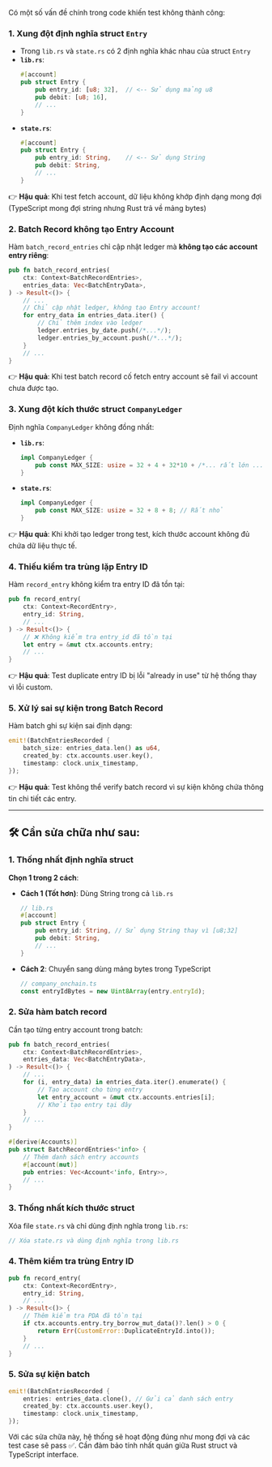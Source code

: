 Có một số vấn đề chính trong code khiến test không thành công:

### 1. **Xung đột định nghĩa struct `Entry`**
- Trong `lib.rs` và `state.rs` có 2 định nghĩa khác nhau của struct `Entry`
- **`lib.rs`**:
  ```rust
  #[account]
  pub struct Entry {
      pub entry_id: [u8; 32],  // <-- Sử dụng mảng u8
      pub debit: [u8; 16],
      // ...
  }
  ```
- **`state.rs`**:
  ```rust
  #[account]
  pub struct Entry {
      pub entry_id: String,    // <-- Sử dụng String
      pub debit: String,
      // ...
  }
  ```

👉 **Hậu quả**: Khi test fetch account, dữ liệu không khớp định dạng mong đợi (TypeScript mong đợi string nhưng Rust trả về mảng bytes)

### 2. **Batch Record không tạo Entry Account**
Hàm `batch_record_entries` chỉ cập nhật ledger mà **không tạo các account entry riêng**:
```rust
pub fn batch_record_entries(
    ctx: Context<BatchRecordEntries>,
    entries_data: Vec<BatchEntryData>,
) -> Result<()> {
    // ...
    // Chỉ cập nhật ledger, không tạo Entry account!
    for entry_data in entries_data.iter() {
        // Chỉ thêm index vào ledger
        ledger.entries_by_date.push(/*...*/);
        ledger.entries_by_account.push(/*...*/);
    }
    // ...
}
```

👉 **Hậu quả**: Khi test batch record cố fetch entry account sẽ fail vì account chưa được tạo.

### 3. **Xung đột kích thước struct `CompanyLedger`**
Định nghĩa `CompanyLedger` không đồng nhất:
- **`lib.rs`**:
  ```rust
  impl CompanyLedger {
      pub const MAX_SIZE: usize = 32 + 4 + 32*10 + /*... rất lớn ...*/;
  }
  ```
- **`state.rs`**:
  ```rust
  impl CompanyLedger {
      pub const MAX_SIZE: usize = 32 + 8 + 8; // Rất nhỏ
  }
  ```

👉 **Hậu quả**: Khi khởi tạo ledger trong test, kích thước account không đủ chứa dữ liệu thực tế.

### 4. **Thiếu kiểm tra trùng lặp Entry ID**
Hàm `record_entry` không kiểm tra entry ID đã tồn tại:
```rust
pub fn record_entry(
    ctx: Context<RecordEntry>,
    entry_id: String,
    // ...
) -> Result<()> {
    // ❌ Không kiểm tra entry_id đã tồn tại
    let entry = &mut ctx.accounts.entry;
    // ...
}
```

👉 **Hậu quả**: Test duplicate entry ID bị lỗi "already in use" từ hệ thống thay vì lỗi custom.

### 5. **Xử lý sai sự kiện trong Batch Record**
Hàm batch ghi sự kiện sai định dạng:
```rust
emit!(BatchEntriesRecorded {
    batch_size: entries_data.len() as u64,
    created_by: ctx.accounts.user.key(),
    timestamp: clock.unix_timestamp,
});
```
👉 **Hậu quả**: Test không thể verify batch record vì sự kiện không chứa thông tin chi tiết các entry.

---

## 🛠️ Cần sửa chữa như sau:

### 1. Thống nhất định nghĩa struct
**Chọn 1 trong 2 cách**:
- **Cách 1 (Tốt hơn)**: Dùng String trong cả `lib.rs`
  ```rust
  // lib.rs
  #[account]
  pub struct Entry {
      pub entry_id: String, // Sử dụng String thay vì [u8;32]
      pub debit: String,
      // ...
  }
  ```
- **Cách 2**: Chuyển sang dùng mảng bytes trong TypeScript
  ```typescript
  // company_onchain.ts
  const entryIdBytes = new Uint8Array(entry.entryId);
  ```

### 2. Sửa hàm batch record
Cần tạo từng entry account trong batch:
```rust
pub fn batch_record_entries(
    ctx: Context<BatchRecordEntries>,
    entries_data: Vec<BatchEntryData>,
) -> Result<()> {
    // ...
    for (i, entry_data) in entries_data.iter().enumerate() {
        // Tạo account cho từng entry
        let entry_account = &mut ctx.accounts.entries[i];
        // Khởi tạo entry tại đây
    }
    // ...
}

#[derive(Accounts)]
pub struct BatchRecordEntries<'info> {
    // Thêm danh sách entry accounts
    #[account(mut)]
    pub entries: Vec<Account<'info, Entry>>,
    // ...
}
```

### 3. Thống nhất kích thước struct
Xóa file `state.rs` và chỉ dùng định nghĩa trong `lib.rs`:
```rust
// Xóa state.rs và dùng định nghĩa trong lib.rs
```

### 4. Thêm kiểm tra trùng Entry ID
```rust
pub fn record_entry(
    ctx: Context<RecordEntry>,
    entry_id: String,
    // ...
) -> Result<()> {
    // Thêm kiểm tra PDA đã tồn tại
    if ctx.accounts.entry.try_borrow_mut_data()?.len() > 0 {
        return Err(CustomError::DuplicateEntryId.into());
    }
    // ...
}
```

### 5. Sửa sự kiện batch
```rust
emit!(BatchEntriesRecorded {
    entries: entries_data.clone(), // Gửi cả danh sách entry
    created_by: ctx.accounts.user.key(),
    timestamp: clock.unix_timestamp,
});
```

Với các sửa chữa này, hệ thống sẽ hoạt động đúng như mong đợi và các test case sẽ pass ✅. Cần đảm bảo tính nhất quán giữa Rust struct và TypeScript interface.